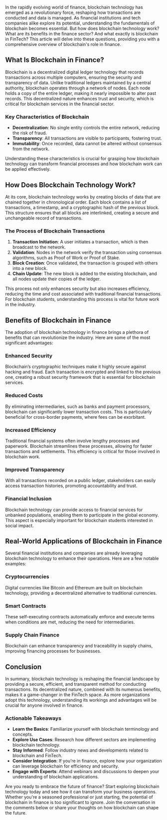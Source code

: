 In the rapidly evolving world of finance, blockchain technology has emerged as a revolutionary force, reshaping how transactions are conducted and data is managed. As financial institutions and tech companies alike explore its potential, understanding the fundamentals of blockchain becomes essential. But how does blockchain technology work? What are its benefits in the finance sector? And what exactly is blockchain in FinTech? This article will delve into these questions, providing you with a comprehensive overview of blockchain's role in finance.

## What Is Blockchain in Finance?

Blockchain is a decentralized digital ledger technology that records transactions across multiple computers, ensuring the security and transparency of data. Unlike traditional ledgers maintained by a central authority, blockchain operates through a network of nodes. Each node holds a copy of the entire ledger, making it nearly impossible to alter past records. This decentralized nature enhances trust and security, which is critical for blockchain services in the financial sector.

### Key Characteristics of Blockchain

- **Decentralization**: No single entity controls the entire network, reducing the risk of fraud.
- **Transparency**: All transactions are visible to participants, fostering trust.
- **Immutability**: Once recorded, data cannot be altered without consensus from the network.

Understanding these characteristics is crucial for grasping how blockchain technology can transform financial processes and how blockchain work can be applied effectively.

## How Does Blockchain Technology Work?

At its core, blockchain technology works by creating blocks of data that are chained together in chronological order. Each block contains a list of transactions, a timestamp, and a cryptographic hash of the previous block. This structure ensures that all blocks are interlinked, creating a secure and unchangeable record of transactions.

### The Process of Blockchain Transactions

1. **Transaction Initiation**: A user initiates a transaction, which is then broadcast to the network.
2. **Validation**: Nodes in the network verify the transaction using consensus algorithms, such as Proof of Work or Proof of Stake.
3. **Block Creation**: Once validated, the transaction is grouped with others into a new block.
4. **Chain Update**: The new block is added to the existing blockchain, and all nodes update their copies of the ledger.

This process not only enhances security but also increases efficiency, reducing the time and cost associated with traditional financial transactions. For blockchain students, understanding this process is vital for future work in the industry.

## Benefits of Blockchain in Finance

The adoption of blockchain technology in finance brings a plethora of benefits that can revolutionize the industry. Here are some of the most significant advantages:

### Enhanced Security

Blockchain’s cryptographic techniques make it highly secure against hacking and fraud. Each transaction is encrypted and linked to the previous one, creating a robust security framework that is essential for blockchain services.

### Reduced Costs

By eliminating intermediaries, such as banks and payment processors, blockchain can significantly lower transaction costs. This is particularly beneficial for cross-border payments, where fees can be exorbitant.

### Increased Efficiency

Traditional financial systems often involve lengthy processes and paperwork. Blockchain streamlines these processes, allowing for faster transactions and settlements. This efficiency is critical for those involved in blockchain work.

### Improved Transparency

With all transactions recorded on a public ledger, stakeholders can easily access transaction histories, promoting accountability and trust.

### Financial Inclusion

Blockchain technology can provide access to financial services for unbanked populations, enabling them to participate in the global economy. This aspect is especially important for blockchain students interested in social impact.

## Real-World Applications of Blockchain in Finance

Several financial institutions and companies are already leveraging blockchain technology to enhance their operations. Here are a few notable examples:

### Cryptocurrencies

Digital currencies like Bitcoin and Ethereum are built on blockchain technology, providing a decentralized alternative to traditional currencies.

### Smart Contracts

These self-executing contracts automatically enforce and execute terms when conditions are met, reducing the need for intermediaries.

### Supply Chain Finance

Blockchain can enhance transparency and traceability in supply chains, improving financing processes for businesses.

## Conclusion

In summary, blockchain technology is reshaping the financial landscape by providing a secure, efficient, and transparent method for conducting transactions. Its decentralized nature, combined with its numerous benefits, makes it a game-changer in the FinTech space. As more organizations adopt this technology, understanding its workings and advantages will be crucial for anyone involved in finance.

### Actionable Takeaways

- **Learn the Basics**: Familiarize yourself with blockchain terminology and concepts.
- **Explore Use Cases**: Research how different sectors are implementing blockchain technology.
- **Stay Informed**: Follow industry news and developments related to blockchain and FinTech.
- **Consider Integration**: If you’re in finance, explore how your organization can leverage blockchain for efficiency and security.
- **Engage with Experts**: Attend webinars and discussions to deepen your understanding of blockchain applications.

Are you ready to embrace the future of finance? Start exploring blockchain technology today and see how it can transform your business operations. Whether you're a seasoned professional or just starting, the potential of blockchain in finance is too significant to ignore. Join the conversation in the comments below or share your thoughts on how blockchain can shape the future.